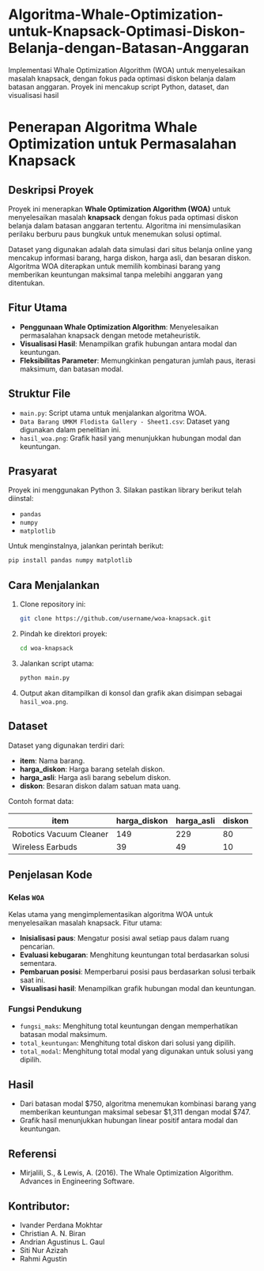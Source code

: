 # Algoritma-Whale-Optimization-untuk-Knapsack-Optimasi-Diskon-Belanja-dengan-Batasan-Anggaran
Implementasi Whale Optimization Algorithm (WOA) untuk menyelesaikan masalah knapsack, dengan fokus pada optimasi diskon belanja dalam batasan anggaran. Proyek ini mencakup script Python, dataset, dan visualisasi hasil
# Penerapan Algoritma Whale Optimization untuk Permasalahan Knapsack

## Deskripsi Proyek

Proyek ini menerapkan **Whale Optimization Algorithm (WOA)** untuk menyelesaikan masalah **knapsack** dengan fokus pada optimasi diskon belanja dalam batasan anggaran tertentu. Algoritma ini mensimulasikan perilaku berburu paus bungkuk untuk menemukan solusi optimal.

Dataset yang digunakan adalah data simulasi dari situs belanja online yang mencakup informasi barang, harga diskon, harga asli, dan besaran diskon. Algoritma WOA diterapkan untuk memilih kombinasi barang yang memberikan keuntungan maksimal tanpa melebihi anggaran yang ditentukan.

## Fitur Utama

- **Penggunaan Whale Optimization Algorithm**: Menyelesaikan permasalahan knapsack dengan metode metaheuristik.
- **Visualisasi Hasil**: Menampilkan grafik hubungan antara modal dan keuntungan.
- **Fleksibilitas Parameter**: Memungkinkan pengaturan jumlah paus, iterasi maksimum, dan batasan modal.

## Struktur File

- `main.py`: Script utama untuk menjalankan algoritma WOA.
- `Data Barang UMKM Flodista Gallery - Sheet1.csv`: Dataset yang digunakan dalam penelitian ini.
- `hasil_woa.png`: Grafik hasil yang menunjukkan hubungan modal dan keuntungan.

## Prasyarat

Proyek ini menggunakan Python 3. Silakan pastikan library berikut telah diinstal:

- `pandas`
- `numpy`
- `matplotlib`

Untuk menginstalnya, jalankan perintah berikut:

```bash
pip install pandas numpy matplotlib
```

## Cara Menjalankan

1. Clone repository ini:
   ```bash
   git clone https://github.com/username/woa-knapsack.git
   ```
2. Pindah ke direktori proyek:
   ```bash
   cd woa-knapsack
   ```
3. Jalankan script utama:
   ```bash
   python main.py
   ```
4. Output akan ditampilkan di konsol dan grafik akan disimpan sebagai `hasil_woa.png`.

## Dataset

Dataset yang digunakan terdiri dari:

- **item**: Nama barang.
- **harga\_diskon**: Harga barang setelah diskon.
- **harga\_asli**: Harga asli barang sebelum diskon.
- **diskon**: Besaran diskon dalam satuan mata uang.

Contoh format data:

| item                    | harga\_diskon | harga\_asli | diskon |
| ----------------------- | ------------- | ----------- | ------ |
| Robotics Vacuum Cleaner | 149           | 229         | 80     |
| Wireless Earbuds        | 39            | 49          | 10     |

## Penjelasan Kode

### Kelas `WOA`

Kelas utama yang mengimplementasikan algoritma WOA untuk menyelesaikan masalah knapsack. Fitur utama:

- **Inisialisasi paus**: Mengatur posisi awal setiap paus dalam ruang pencarian.
- **Evaluasi kebugaran**: Menghitung keuntungan total berdasarkan solusi sementara.
- **Pembaruan posisi**: Memperbarui posisi paus berdasarkan solusi terbaik saat ini.
- **Visualisasi hasil**: Menampilkan grafik hubungan modal dan keuntungan.

### Fungsi Pendukung

- `fungsi_maks`: Menghitung total keuntungan dengan memperhatikan batasan modal maksimum.
- `total_keuntungan`: Menghitung total diskon dari solusi yang dipilih.
- `total_modal`: Menghitung total modal yang digunakan untuk solusi yang dipilih.

## Hasil

- Dari batasan modal \$750, algoritma menemukan kombinasi barang yang memberikan keuntungan maksimal sebesar \$1,311 dengan modal \$747.
- Grafik hasil menunjukkan hubungan linear positif antara modal dan keuntungan.

## Referensi

- Mirjalili, S., & Lewis, A. (2016). The Whale Optimization Algorithm. Advances in Engineering Software.

## Kontributor:
- Ivander Perdana Mokhtar 
- Christian A. N. Biran
- Andrian Agustinus L. Gaul 
- Siti Nur Azizah
- Rahmi Agustin 



